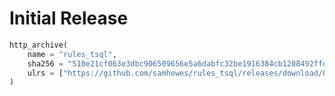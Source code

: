 # Initial Release
<!--marker-->
```python
http_archive(
    name = "rules_tsql",
    sha256 = "510e21cf063e3dbc906509656e5a6dabfc32be1916384cb1208492ffdd603957",
    ulrs = ["https://github.com/samhowes/rules_tsql/releases/download/0.0.1/rules_tsql-0.0.1.tar.gz"],
)
```
